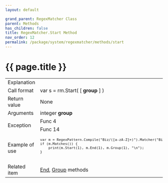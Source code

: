```yaml
---
layout: default

grand_parent: RegexMatcher Class
parent: Methods
has_children: false
title: RegexMatcher.Start Method
nav_order: 12
permalink: /package/system/regexmatcher/methods/start
---
```

# {{ page.title }}


<table>
  <tr>
    <td>Explanation</td>
    <td colspan="2"></td>
  </tr>
  <tr>
    <td>Call format</td>
    <td colspan="2">var s = rm.Start( [ <b>group</b> ] )</td>
  </tr>
  <tr>
    <td>Return value</td>
    <td colspan="2">None</td>
  </tr>  
  <tr>
    <td>Arguments</td>
    <td>integer <b>group</b></td>
    <td></td>
  </tr>
  <tr>
    <td rowspan="2">Exception</td>
    <td>Func 4</td>
    <td></td>
  </tr>
  <tr>
    <td>Func 14</td>
    <td></td>
  </tr>
  <tr>
    <td>Example of use</td>
    <td colspan="2"><code><pre>
var m = RegexPattern.Compile("Biz/([a-zA-Z]+)").Matcher("Biz/Browser");
if (m.Matches()) {
    print(m.Start(1), m.End(1), m.Group(1), "\n");
}
    </pre></code></td>
  </tr>
  <tr>
    <td>Related item</td>
    <td colspan="2"><a href="/package/system/regexmatcher/methods/end">End</a>, <a href="/package/system/regexmatcher/methods/group">Group</a> methods</td>
  </tr>
</table>
